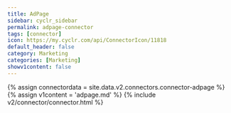 ```yaml
---
title: AdPage
sidebar: cyclr_sidebar
permalink: adpage-connector
tags: [connector]
icon: https://my.cyclr.com/api/ConnectorIcon/11818
default_header: false
category: Marketing
categories: [Marketing]
showv1content: false
---
```

{% assign connectordata = site.data.v2.connectors.connector-adpage %}
{% assign v1content = 'adpage.md' %}
{% include v2/connector/connector.html %}	